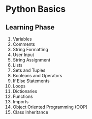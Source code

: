 # Python Basics

## Learning Phase

1. Variables
2. Comments
3. String Formatting
4. User Input
5. String Assignment
6. Lists
7. Sets and Tuples
8. Booleans and Operators
9. If Else Statements
10. Loops
11. Dictionaries
12. Functions
13. Imports
14. Object Oriented Programming (OOP)
15. Class Inheritance
